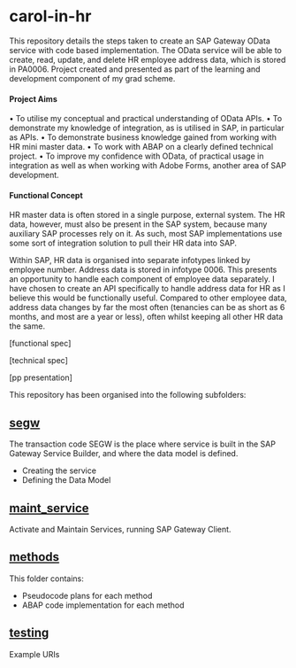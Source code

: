# carol-in-hr

This repository details the steps taken to create an SAP Gateway OData service with code based implementation. The OData service will be able to create, read, update, and delete HR employee address data, which is stored in PA0006. Project created and presented as part of the learning and development component of my grad scheme.

#### Project Aims

•	To utilise my conceptual and practical understanding of OData APIs.
•	To demonstrate my knowledge of integration, as is utilised in SAP, in particular as APIs.
•	To demonstrate business knowledge gained from working with HR mini master data.
•	To work with ABAP on a clearly defined technical project.
•	To improve my confidence with OData, of practical usage in integration as well as when working with Adobe Forms, another area of SAP development.

#### Functional Concept

HR master data is often stored in a single purpose, external system. The HR data, however, must also be present in the SAP system, because many auxiliary SAP processes rely on it. As such, most SAP implementations use some sort of integration solution to pull their HR data into SAP.

Within SAP, HR data is organised into separate infotypes linked by employee number. Address data is stored in infotype 0006. This presents an opportunity to handle each component of employee data separately. I have chosen to create an API specifically to handle address data for HR as I believe this would be functionally useful. Compared to other employee data, address data changes by far the most often (tenancies can be as short as 6 months, and most are a year or less), often whilst keeping all other HR data the same.

[functional spec] 

[technical spec]

[pp presentation]

This repository has been organised into the following subfolders:

## [segw][1]

The transaction code SEGW is the place where service is built in the SAP Gateway Service Builder, and where the data model is defined.

* Creating the service
* Defining the Data Model

## [maint_service][2]

Activate and Maintain Services, running SAP Gateway Client.

## [methods][3]

This folder contains:

* Pseudocode plans for each method
* ABAP code implementation for each method


## [testing][4]

Example URIs

[1]: https://github.com/kubrickzirconia/carol-in-hr/tree/master/segw
[2]: https://github.com/kubrickzirconia/carol-in-hr/tree/master/maint_service
[3]: https://github.com/kubrickzirconia/carol-in-hr/tree/master/methods
[4]: https://github.com/kubrickzirconia/carol-in-hr/tree/master/testing
